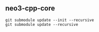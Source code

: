 ## neo3-cpp-core



```
git submodule update --init --recursive
git submodule update --recursive
```
